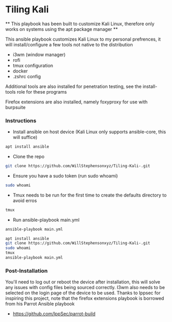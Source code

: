 # Tiling Kali

** This playbook has been built to customize Kali Linux, therefore only works on systems using the apt package manager **

This ansible playbook customizes Kali Linux to my personal prefrences, it will install/configure a few tools not native to the distribution

- i3wm (window manager)
- rofi 
- tmux configuration
- docker
- .zshrc config

Additional tools are also installed for penetration testing, see the install-tools role for these programs

Firefox extensions are also installed, namely foxyproxy for use with burpsuite

### Instructions 

- Install ansible on host device (Kali Linux only supports ansible-core, this will suffice)
```bash
apt install ansible
```
- Clone the repo
```bash 
git clone https://github.com/WillStephensonxyz/Tiling-Kali-.git
```
- Ensure you have a sudo token (run sudo whoami)
```bash 
sudo whoami 
```
- Tmux needs to be run for the first time to create the defaults directory to avoid erros
```bash
tmux
```
- Run ansible-playbook main.yml 
```bash
ansible-playbook main.yml 
```

```bash
apt install ansible
git clone https://github.com/WillStephensonxyz/Tiling-Kali-.git
sudo whoami 
tmux
ansible-playbook main.yml 
```

### Post-Installation 

You'll need to log out or reboot the device after installation, this will solve any issues with config files being sourced correctly. I3wm also needs to be selected on the login page of the device to be used. 
 Thanks to Ippsec for inspiring this project, note that the firefox extensions playbook is borrowed from his Parrot Ansible playbook 
- https://github.com/IppSec/parrot-build
